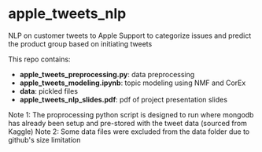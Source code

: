 # apple_tweets_nlp
NLP on customer tweets to Apple Support to categorize issues and predict the product group based on initiating tweets

This repo contains:
- **apple_tweets_preprocessing.py**: data preprocessing
- **apple_tweets_modeling.ipynb**: topic modeling using NMF and CorEx
- **data**: pickled files
- **apple_tweets_nlp_slides.pdf**: pdf of project presentation slides

Note 1: The proprocessing python script is designed to run where mongodb has already been setup and pre-stored with the tweet data (sourced from Kaggle)
Note 2: Some data files were excluded from the data folder due to github's size limitation

